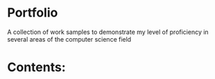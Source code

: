# Portfolio
A collection of work samples to demonstrate my level of proficiency in several areas of the computer science field

# Contents:


